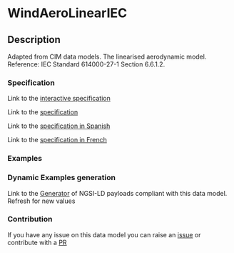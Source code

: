 # WindAeroLinearIEC

## Description 

Adapted from CIM data models. The linearised aerodynamic model.    Reference: IEC Standard 614000-27-1 Section 6.6.1.2.
### Specification

Link to the [interactive specification](https://swagger.lab.fiware.org/?url=https://smart-data-models.github.io/dataModel.EnergyCIM/WindAeroLinearIEC/swagger.yaml)

Link to the [specification](https://smart-data-models.github.io/dataModel.EnergyCIM/WindAeroLinearIEC/doc/spec.md)

Link to the [specification in Spanish](https://smart-data-models.github.io/dataModel.EnergyCIM/WindAeroLinearIEC/doc/spec_ES.md)

Link to the [specification in French](https://smart-data-models.github.io/dataModel.EnergyCIM/WindAeroLinearIEC/doc/spec_FR.md)
### Examples
### Dynamic Examples generation

Link to the [Generator](https://smartdatamodels.org/extra/ngsi-ld_generator_v0.91.php?schemaUrl=https://raw.githubusercontent.com/smart-data-models/dataModel.EnergyCIM/master/WindAeroLinearIEC/schema.json&email=info@smartdatamodels.org) of NGSI-LD payloads compliant with this data model. Refresh for new values
### Contribution

 If you have any issue on this data model you can raise an [issue](https://github.com/smart-data-models/dataModel.EnergyCIM/issues)  or contribute with a [PR](https://github.com/smart-data-models/dataModel.EnergyCIM/pulls)